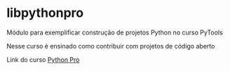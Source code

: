 # libpythonpro

Módulo para exemplificar construção de projetos Python no curso PyTools

Nesse curso é ensinado como contribuir com projetos de código aberto

Link do curso [Python Pro](https://plataforma.dev.pro.br)
